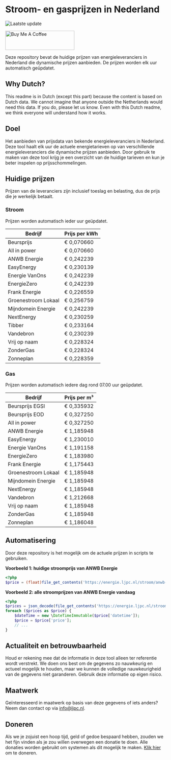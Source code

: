 # Stroom- en gasprijzen in Nederland

![Laatste update](https://img.shields.io/badge/laatste%20update-2025--06--01%2005%3A00%20CET-brightgreen)

<a href="https://www.buymeacoffee.com/Lars-" target="_blank"><img src="https://cdn.buymeacoffee.com/buttons/v2/default-orange.png" alt="Buy Me A Coffee" height="60" style="height: 60px !important;width: 217px !important;" ></a>

Deze repository bevat de huidige prijzen van energieleveranciers in Nederland die dynamische prijzen aanbieden. De prijzen worden elk uur automatisch geüpdatet.

## Why Dutch?

This readme is in Dutch (except this part) because the content is based on Dutch data. We cannot imagine that anyone outside the Netherlands would need this data. If you do, please let us know. Even with this Dutch readme, we think
everyone will understand how it works.

## Doel

Het aanbieden van prijsdata van bekende energieleveranciers in Nederland. Deze tool haalt elk uur de actuele energietarieven op van verschillende energieleveranciers die dynamische prijzen aanbieden. Door gebruik te maken van deze tool
krijg je een overzicht van de huidige tarieven en kun je beter inspelen op prijsschommelingen.

## Huidige prijzen

Prijzen van de leveranciers zijn inclusief toeslag en belasting, dus de prijs die je werkelijk betaalt.

### Stroom

Prijzen worden automatisch ieder uur geüpdatet.

 Bedrijf | Prijs per kWh 
---------|---------------
Beursprijs | € 0,070660
All in power | € 0,070660
ANWB Energie | € 0,242239
EasyEnergy | € 0,230139
Energie VanOns | € 0,242239
EnergieZero | € 0,242239
Frank Energie | € 0,226559
Groenestroom Lokaal | € 0,256759
Mijndomein Energie | € 0,242239
NextEnergy | € 0,230259
Tibber | € 0,233164
Vandebron | € 0,230239
Vrij op naam | € 0,228324
ZonderGas | € 0,228324
Zonneplan | € 0,228359


### Gas

Prijzen worden automatisch iedere dag rond 07.00 uur geüpdatet.

 Bedrijf | Prijs per m³ 
---------|--------------
Beursprijs EGSI | € 0,335932
Beursprijs EOD | € 0,327250
All in power | € 0,327250
ANWB Energie | € 1,185948
EasyEnergy | € 1,230010
Energie VanOns | € 1,191158
EnergieZero | € 1,183980
Frank Energie | € 1,175443
Groenestroom Lokaal | € 1,185948
Mijndomein Energie | € 1,185948
NextEnergy | € 1,185948
Vandebron | € 1,212668
Vrij op naam | € 1,185948
ZonderGas | € 1,185948
Zonneplan | € 1,186048


## Automatisering

Door deze repository is het mogelijk om de actuele prijzen in scripts te gebruiken.

**Voorbeeld 1: huidige stroomprijs van ANWB Energie**

```php
<?php
$price = (float)file_get_contents('https://energie.ljpc.nl/stroom/anwb-energie-nu.txt');

```

**Voorbeeld 2: alle stroomprijzen van ANWB Energie vandaag**

```php
<?php
$prices = json_decode(file_get_contents('https://energie.ljpc.nl/stroom/all-in-power-vandaag.json'),true);
foreach ($prices as $price) {
    $dateTime = new \DateTimeImmutable($price['datetime']);
    $price = $price['price'];
    // ...
}
```

## Actualiteit en betrouwbaarheid

Houd er rekening mee dat de informatie in deze tool alleen ter referentie wordt verstrekt. We doen ons best om de gegevens zo nauwkeurig en actueel mogelijk te houden, maar we kunnen de volledige nauwkeurigheid van de gegevens niet
garanderen. Gebruik deze informatie op eigen risico.

## Maatwerk

Geïnteresseerd in maatwerk op basis van deze gegevens of iets anders? Neem dan contact op
via [info@ljpc.nl](mailto:info@ljpc.nl?subject=Energie%20prijzen).

## Doneren

Als we je zojuist een hoop tijd, geld of gedoe bespaard hebben, zouden we het fijn vinden als je zou willen overwegen een
donatie te doen. Alle donaties worden gebruikt om systemen als dit mogelijk te
maken. [Klik hier](https://www.buymeacoffee.com/Lars-) om te doneren.
